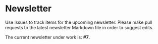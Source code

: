 # Newsletter

Use Issues to track items for the upcoming newsletter. Please make pull requests to the latest newsletter Markdown file in order to suggest edits.

The current newsletter under work is: **#7**.
